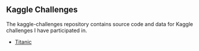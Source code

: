 ## Kaggle Challenges

The kaggle-challenges repository contains source code and data for Kaggle challenges I have participated in.

- [Titanic](titanic/README.md)
